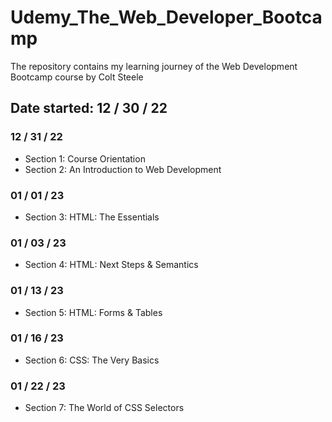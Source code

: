 # Udemy_The_Web_Developer_Bootcamp

The repository contains my learning journey of the Web Development Bootcamp course by Colt Steele

## Date started: 12 / 30 / 22

### 12 / 31 / 22

- Section 1: Course Orientation
- Section 2: An Introduction to Web Development

### 01 / 01 / 23

- Section 3: HTML: The Essentials

### 01 / 03 / 23

- Section 4: HTML: Next Steps & Semantics

### 01 / 13 / 23

- Section 5: HTML: Forms & Tables

### 01 / 16 / 23

- Section 6: CSS: The Very Basics

### 01 / 22 / 23

- Section 7: The World of CSS Selectors